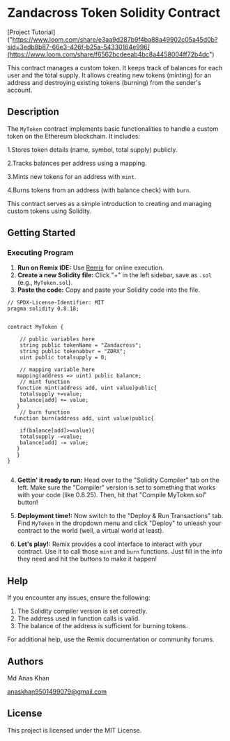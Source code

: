 # Zandacross Token Solidity Contract

[Project Tutorial]("https://www.loom.com/share/e3aa9d287b9f4ba88a49902c05a45d0b?sid=3edb8b87-66e3-426f-b25a-54330164e996](https://www.loom.com/share/f6562bcdeeab4bc8a4458004ff72b4dc")

This contract manages a custom token. It keeps track of balances for each user and the total supply. It allows creating new tokens (minting) for an address and destroying existing tokens (burning) from the sender's account.
## Description 
The `MyToken` contract implements basic functionalities to handle a custom token on the Ethereum blockchain. It includes:

1.Stores token details (name, symbol, total supply) publicly.

2.Tracks balances per address using a mapping.

3.Mints new tokens for an address with `mint`.

4.Burns tokens from an address (with balance check) with `burn`.


This contract serves as a simple introduction to creating and managing custom tokens using Solidity.

## Getting Started
### Executing Program
1. **Run on Remix IDE:** Use [Remix](https://remix.ethereum.org/) for online execution.
2. **Create a new Solidity file:** Click "+" in the left sidebar, save as `.sol` (e.g., `MyToken.sol`).
3. **Paste the code:** Copy and paste your Solidity code into the file.
```
// SPDX-License-Identifier: MIT
pragma solidity 0.8.18;


contract MyToken {

    // public variables here
    string public tokenName = "Zandacross";
    string public tokenabbvr = "ZDRX";
    uint public totalsupply = 0;

    // mapping variable here
   mapping(address => uint) public balance;
    // mint function
   function mint(address add, uint value)public{
    totalsupply +=value;
    balance[add] += value;
   }
    // burn function
  function burn(address add, uint value)public{
   
    if(balance[add]>=value){
    totalsupply -=value;
    balance[add] -= value;
   }
   }
}


```
4. **Gettin' it ready to run:** Head over to the "Solidity Compiler" tab on the left. Make sure the "Compiler" version is set to something that works with your code (like 0.8.25). Then, hit that "Compile MyToken.sol" button!

5. **Deployment time!:** Now switch to the "Deploy & Run Transactions" tab. Find `MyToken` in the dropdown menu and click "Deploy" to unleash your contract to the world (well, a virtual world at least).

6. **Let's play!:** Remix provides a cool interface to interact with your contract. Use it to call those `mint` and `burn` functions. Just fill in the info they need and hit the buttons to make it happen!

## Help
If you encounter any issues, ensure the following:
1. The Solidity compiler version is set correctly.
2. The address used in function calls is valid.
3. The balance of the address is sufficient for burning tokens.

For additional help, use the Remix documentation or community forums.   

## Authors
Md Anas Khan

anaskhan9501499079@gmail.com
## License
This project is licensed under the MIT License.

